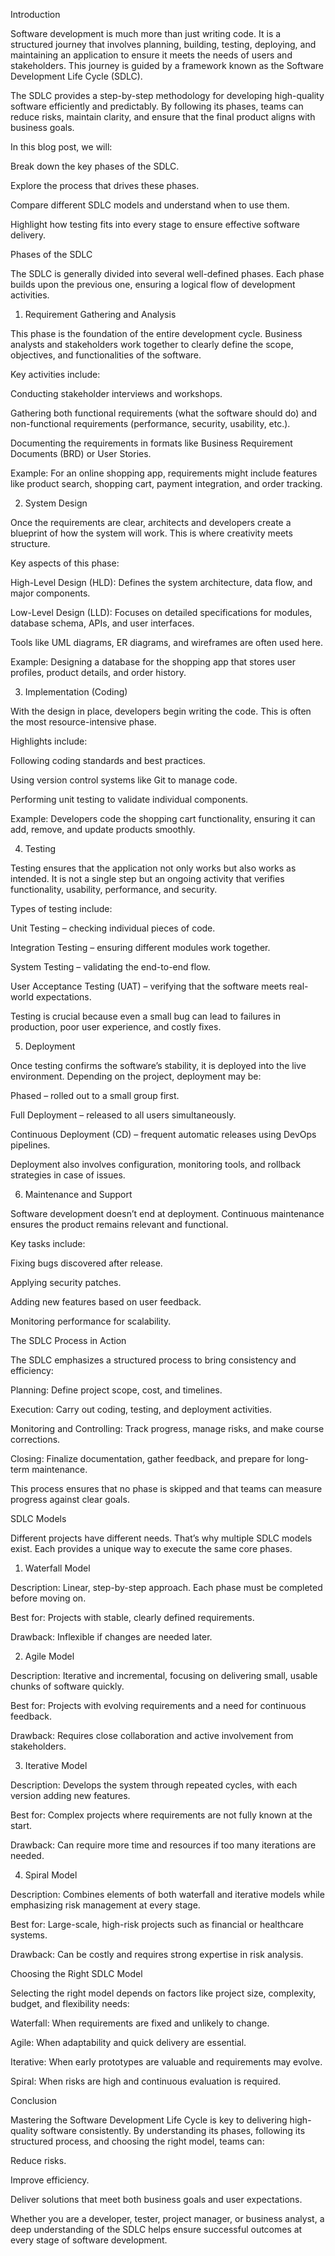 


Introduction

Software development is much more than just writing code. It is a structured journey that involves planning, building, testing, deploying, and maintaining an application to ensure it meets the needs of users and stakeholders. This journey is guided by a framework known as the Software Development Life Cycle (SDLC).

The SDLC provides a step-by-step methodology for developing high-quality software efficiently and predictably. By following its phases, teams can reduce risks, maintain clarity, and ensure that the final product aligns with business goals.

In this blog post, we will:

Break down the key phases of the SDLC.

Explore the process that drives these phases.

Compare different SDLC models and understand when to use them.

Highlight how testing fits into every stage to ensure effective software delivery.

Phases of the SDLC

The SDLC is generally divided into several well-defined phases. Each phase builds upon the previous one, ensuring a logical flow of development activities.

1. Requirement Gathering and Analysis

This phase is the foundation of the entire development cycle. Business analysts and stakeholders work together to clearly define the scope, objectives, and functionalities of the software.

Key activities include:

Conducting stakeholder interviews and workshops.

Gathering both functional requirements (what the software should do) and non-functional requirements (performance, security, usability, etc.).

Documenting the requirements in formats like Business Requirement Documents (BRD) or User Stories.

Example: For an online shopping app, requirements might include features like product search, shopping cart, payment integration, and order tracking.

2. System Design

Once the requirements are clear, architects and developers create a blueprint of how the system will work. This is where creativity meets structure.

Key aspects of this phase:

High-Level Design (HLD): Defines the system architecture, data flow, and major components.

Low-Level Design (LLD): Focuses on detailed specifications for modules, database schema, APIs, and user interfaces.

Tools like UML diagrams, ER diagrams, and wireframes are often used here.

Example: Designing a database for the shopping app that stores user profiles, product details, and order history.

3. Implementation (Coding)

With the design in place, developers begin writing the code. This is often the most resource-intensive phase.

Highlights include:

Following coding standards and best practices.

Using version control systems like Git to manage code.

Performing unit testing to validate individual components.

Example: Developers code the shopping cart functionality, ensuring it can add, remove, and update products smoothly.

4. Testing

Testing ensures that the application not only works but also works as intended. It is not a single step but an ongoing activity that verifies functionality, usability, performance, and security.

Types of testing include:

Unit Testing – checking individual pieces of code.

Integration Testing – ensuring different modules work together.

System Testing – validating the end-to-end flow.

User Acceptance Testing (UAT) – verifying that the software meets real-world expectations.

Testing is crucial because even a small bug can lead to failures in production, poor user experience, and costly fixes.

5. Deployment

Once testing confirms the software’s stability, it is deployed into the live environment. Depending on the project, deployment may be:

Phased – rolled out to a small group first.

Full Deployment – released to all users simultaneously.

Continuous Deployment (CD) – frequent automatic releases using DevOps pipelines.

Deployment also involves configuration, monitoring tools, and rollback strategies in case of issues.

6. Maintenance and Support

Software development doesn’t end at deployment. Continuous maintenance ensures the product remains relevant and functional.

Key tasks include:

Fixing bugs discovered after release.

Applying security patches.

Adding new features based on user feedback.

Monitoring performance for scalability.

The SDLC Process in Action

The SDLC emphasizes a structured process to bring consistency and efficiency:

Planning: Define project scope, cost, and timelines.

Execution: Carry out coding, testing, and deployment activities.

Monitoring and Controlling: Track progress, manage risks, and make course corrections.

Closing: Finalize documentation, gather feedback, and prepare for long-term maintenance.

This process ensures that no phase is skipped and that teams can measure progress against clear goals.

SDLC Models

Different projects have different needs. That’s why multiple SDLC models exist. Each provides a unique way to execute the same core phases.

1. Waterfall Model

Description: Linear, step-by-step approach. Each phase must be completed before moving on.

Best for: Projects with stable, clearly defined requirements.

Drawback: Inflexible if changes are needed later.

2. Agile Model

Description: Iterative and incremental, focusing on delivering small, usable chunks of software quickly.

Best for: Projects with evolving requirements and a need for continuous feedback.

Drawback: Requires close collaboration and active involvement from stakeholders.

3. Iterative Model

Description: Develops the system through repeated cycles, with each version adding new features.

Best for: Complex projects where requirements are not fully known at the start.

Drawback: Can require more time and resources if too many iterations are needed.

4. Spiral Model

Description: Combines elements of both waterfall and iterative models while emphasizing risk management at every stage.

Best for: Large-scale, high-risk projects such as financial or healthcare systems.

Drawback: Can be costly and requires strong expertise in risk analysis.

Choosing the Right SDLC Model

Selecting the right model depends on factors like project size, complexity, budget, and flexibility needs:

Waterfall: When requirements are fixed and unlikely to change.

Agile: When adaptability and quick delivery are essential.

Iterative: When early prototypes are valuable and requirements may evolve.

Spiral: When risks are high and continuous evaluation is required.

Conclusion

Mastering the Software Development Life Cycle is key to delivering high-quality software consistently. By understanding its phases, following its structured process, and choosing the right model, teams can:

Reduce risks.

Improve efficiency.

Deliver solutions that meet both business goals and user expectations.

Whether you are a developer, tester, project manager, or business analyst, a deep understanding of the SDLC helps ensure successful outcomes at every stage of software development.
